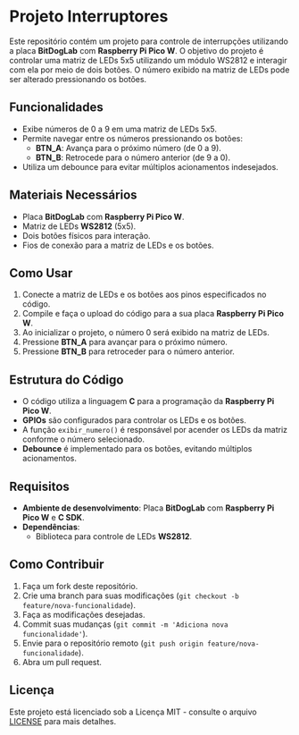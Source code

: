 # Projeto Interruptores

Este repositório contém um projeto para controle de interrupções utilizando a placa **BitDogLab** com **Raspberry Pi Pico W**. O objetivo do projeto é controlar uma matriz de LEDs 5x5 utilizando um módulo WS2812 e interagir com ela por meio de dois botões. O número exibido na matriz de LEDs pode ser alterado pressionando os botões.

## Funcionalidades

- Exibe números de 0 a 9 em uma matriz de LEDs 5x5.
- Permite navegar entre os números pressionando os botões:
  - **BTN_A**: Avança para o próximo número (de 0 a 9).
  - **BTN_B**: Retrocede para o número anterior (de 9 a 0).
- Utiliza um debounce para evitar múltiplos acionamentos indesejados.

## Materiais Necessários

- Placa **BitDogLab** com **Raspberry Pi Pico W**.
- Matriz de LEDs **WS2812** (5x5).
- Dois botões físicos para interação.
- Fios de conexão para a matriz de LEDs e os botões.

## Como Usar

1. Conecte a matriz de LEDs e os botões aos pinos especificados no código.
2. Compile e faça o upload do código para a sua placa **Raspberry Pi Pico W**.
3. Ao inicializar o projeto, o número 0 será exibido na matriz de LEDs.
4. Pressione **BTN_A** para avançar para o próximo número.
5. Pressione **BTN_B** para retroceder para o número anterior.

## Estrutura do Código

- O código utiliza a linguagem **C** para a programação da **Raspberry Pi Pico W**.
- **GPIOs** são configurados para controlar os LEDs e os botões.
- A função `exibir_numero()` é responsável por acender os LEDs da matriz conforme o número selecionado.
- **Debounce** é implementado para os botões, evitando múltiplos acionamentos.

## Requisitos

- **Ambiente de desenvolvimento**: Placa **BitDogLab** com **Raspberry Pi Pico W** e **C SDK**.
- **Dependências**:
  - Biblioteca para controle de LEDs **WS2812**.

## Como Contribuir

1. Faça um fork deste repositório.
2. Crie uma branch para suas modificações (`git checkout -b feature/nova-funcionalidade`).
3. Faça as modificações desejadas.
4. Commit suas mudanças (`git commit -m 'Adiciona nova funcionalidade'`).
5. Envie para o repositório remoto (`git push origin feature/nova-funcionalidade`).
6. Abra um pull request.

## Licença

Este projeto está licenciado sob a Licença MIT - consulte o arquivo [LICENSE](LICENSE) para mais detalhes.

